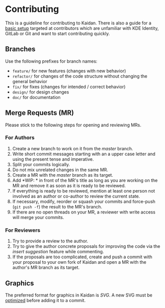 # Contributing

This is a guideline for contributing to Kaidan.
There is also a guide for a [basic setup](https://invent.kde.org/kde/kaidan/-/wikis/setup) targeted at contributors which are unfamiliar with KDE Identity, GitLab or Git and want to start contributing quickly.

## Branches

Use the following prefixes for branch names:
* `feature/` for new features (changes with new behavior)
* `refactor/` for changes of the code structure without changing the general behavior
* `fix/` for fixes (changes for intended / correct behavior)
* `design/` for design changes
* `doc/` for documentation

## Merge Requests (MR)

Please stick to the following steps for opening and reviewing MRs.

### For Authors

1. Create a new branch to work on it from the *master* branch.
1. Write short commit messages starting with an a upper case letter and using the present tense and imperative.
1. Split your commits logically.
1. Do not mix unrelated changes in the same MR.
1. Create a MR with the *master* branch as its target.
1. Add *WIP: * in front of the MR's title as long as you are working on the MR and remove it as soon as it is ready to be reviewed.
1. If everything is ready to be reviewed, mention at least one person not involved as an author or co-author to review the current state.
1. If necessary, modify, reorder or squash your commits and force-push (`git push -f`) the result to the MR's branch.
1. If there are no open threads on your MR, a reviewer with write access will merge your commits.

### For Reviewers

1. Try to provide a review to the author.
1. Try to give the author concrete proposals for improving the code via the *insert suggestion* feature while commenting.
1. If the proposals are too complicated, create and push a commit with your proposal to your own fork of Kaidan and open a MR with the author's MR branch as its target.

## Graphics

The preferred format for graphics in Kaidan is *SVG*.
A new SVG must be [optimized](https://invent.kde.org/kde/kaidan/-/wikis/svg-optimization) before adding it to a commit.
